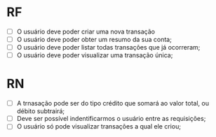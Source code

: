 # RF

- [ ] O usuário deve poder criar uma nova transação
- [ ] O usuário deve poder obter um resumo da sua conta;
- [ ] O usuário deve poder listar todas transações que já ocorreram;
- [ ] O usuário deve poder visualizar uma transação única;

# RN

- [ ] A trnasação pode ser do tipo crédito que somará ao valor total, ou débito subtrairá;
- [ ] Deve ser possível indentificarmos o usuário entre as requisições;
- [ ] O usuário só pode visualizar transações a qual ele criou;